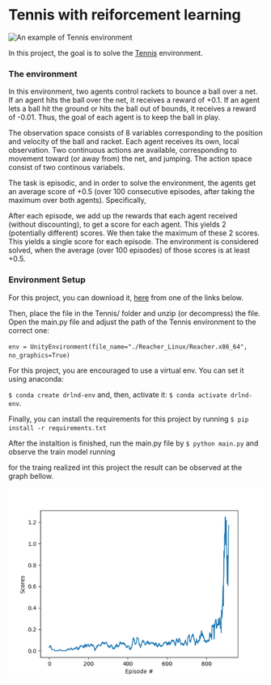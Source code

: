# Tennis with reiforcement learning

![An example of Tennis environment](tennis.png)
 

In this project, the goal is to solve the [Tennis](https://github.com/Unity-Technologies/ml-agents/blob/master/docs/Learning-Environment-Examples.md#tennis) environment.


### The environment

In this environment, two agents control rackets to bounce a ball over a net. If an agent hits the ball over the net, it 
receives a reward of +0.1. If an agent lets a ball hit the ground or hits the ball out of bounds, it receives a reward 
of -0.01. Thus, the goal of each agent is to keep the ball in play.

The observation space consists of 8 variables corresponding to the position and velocity of the ball and racket. Each 
agent receives its own, local observation. Two continuous actions are available, corresponding to movement toward 
(or away from) the net, and jumping. The action space consist of two continous variabels.

The task is episodic, and in order to solve the environment, the agents get an average score of +0.5 
(over 100 consecutive episodes, after taking the maximum over both agents). Specifically,

After each episode, we add up the rewards that each agent received (without discounting), to get a score for each agent. 
This yields 2 (potentially different) scores. We then take the maximum of these 2 scores.
This yields a single score for each episode.
The environment is considered solved, when the average (over 100 episodes) of those scores is at least +0.5.

### Environment Setup

For this project, you can download it, [here](https://s3-us-west-1.amazonaws.com/udacity-drlnd/P3/Tennis/Tennis_Linux.zip) 
from one of the links below. 

Then, place the file in the Tennis/ folder and unzip (or decompress) the file. Open the main.py file and adjust the path 
of the Tennis environment to the correct one:

`env = UnityEnvironment(file_name="./Reacher_Linux/Reacher.x86_64", no_graphics=True)`

For this project, you are encouraged to use a virtual env. You can set it using anaconda: 

`$ conda create drlnd-env` and, then, activate it: `$ conda activate drlnd-env`. 

Finally, you can install the requirements for this project by running `$ pip install -r requirements.txt`

After the instaltion is finished, run the main.py file by `$ python main.py` and observe the train model running

for the traing realized int this project the result can be observed at the graph bellow.

![smorthed scores x #episodes](score_x_episodes_smorthed.png)


